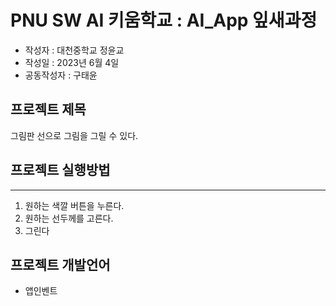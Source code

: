 # PNU SW AI 키움학교 : AI_App 잎새과정 
+ 작성자 : 대천중학교 정윤교
+ 작성일 : 2023년 6월 4일
+ 공동작성자 : 구태윤

## 프로젝트 제목
그림판
선으로 그림을 그릴 수 있다.

## 프로젝트 실행방법
---
1. 원하는 색깔 버튼을 누른다.
2. 원하는 선두께를 고른다.
3. 그린다


## 프로젝트 개발언어
+ 앱인벤트
